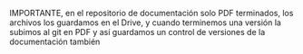 IMPORTANTE, en el repositorio de documentación solo PDF terminados, los archivos los guardamos en el Drive, y cuando terminemos una versión la subimos al git en PDF y así guardamos un control de versiones de la documentación también